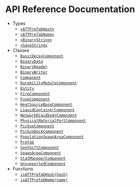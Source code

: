 # API Reference Documentation

- Types
  - [`<ATTPrefabHash>`](./ATTPrefabHash.md)
  - [`<ATTPrefabName>`](./ATTPrefabName.md)
  - [`<BinaryString>`](./BinaryString.md)
  - [`<SaveString>`](./SaveString.md)
- Classes
  - [`BasicDecayComponent`](./BasicDecayComponent.md)
  - [`BinaryData`](./BinaryData.md)
  - [`BinaryReader`](./BinaryReader.md)
  - [`BinaryWriter`](./BinaryWriter.md)
  - [`Component`](./Component.md)
  - [`DurabilityModuleComponent`](./DurabilityModuleComponent.md)
  - [`Entity`](./Entity.md)
  - [`FireComponent`](./FireComponent.md)
  - [`FuseComponent`](./FuseComponent.md)
  - [`HeatSourceBaseComponent`](./HeatSourceBaseComponent.md)
  - [`LiquidContainerComponent`](./LiquidContainerComponent.md)
  - [`NetworkRigidbodyComponent`](./NetworkRigidbodyComponent.md)
  - [`PhysicalMaterialPartComponent`](./PhysicalMaterialPartComponent.md)
  - [`PickupComponent`](./PickupComponent.md)
  - [`PickupDockComponent`](./PickupDockComponent.md)
  - [`PopulationSpawnAreaComponent`](./PopulationSpawnAreaComponent.md)
  - [`Prefab`](./Prefab.md)
  - [`SentGiftComponent`](./SentGiftComponent.md)
  - [`SpawnAreaComponent`](./SpawnAreaComponent.md)
  - [`StatManagerComponent`](./StatManagerComponent.md)
  - [`UnsupportedComponent`](./UnsupportedComponent.md)
- Functions
  - [`isATTPrefabHash(hash)`](./isATTPrefabHash.md)
  - [`isATTPrefabName(name)`](./isATTPrefabName.md)
